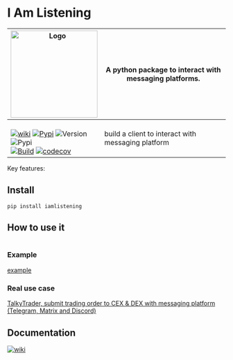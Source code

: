 # I Am Listening

| <img width="200" alt="Logo" src="https://user-images.githubusercontent.com/8766259/233823991-cceaa05a-ff15-4796-a6bb-bcb3ee0d8859.jpg"> | A python package to interact with messaging platforms. |
| ------------- | ------------- |
|<br> [![wiki](https://img.shields.io/badge/🪙🗿-wiki-0080ff)](https://talkytrader.gitbook.io/talky/) [![Pypi](https://badgen.net/badge/icon/iamlistening?icon=pypi&label)](https://pypi.org/project/iamlistening/) ![Version](https://img.shields.io/pypi/v/iamlistening)<br>  ![Pypi](https://img.shields.io/pypi/dm/iamlistening)<br> [![Build](https://github.com/mraniki/iamlistening/actions/workflows/%E2%9C%A8Flow.yml/badge.svg)](https://github.com/mraniki/listening/actions/workflows/%E2%9C%A8Flow.yml) [![codecov](https://codecov.io/gh/mraniki/listening/branch/dev/graph/badge.svg)](https://codecov.io/gh/mraniki/listening) | build a client to interact with messaging platform|

Key features:



## Install

`pip install iamlistening`

## How to use it

```

```

### Example

[example](https://github.com/mraniki/iamlistening/blob/main/examples/example.py)

### Real use case

[TalkyTrader, submit trading order to CEX & DEX with messaging platform (Telegram, Matrix and Discord)](https://github.com/mraniki/tt)

## Documentation


[![wiki](https://img.shields.io/badge/🪙🗿-wiki-0080ff)](https://talkytrader.gitbook.io/talky/)

